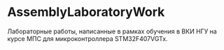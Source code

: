 # AssemblyLaboratoryWork

Лабораторные работы, написанные в рамках обучения в ВКИ НГУ на курсе МПС для микроконтроллера STM32F407VGTx.
